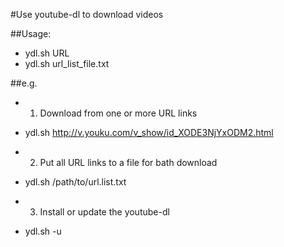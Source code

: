 #Use youtube-dl to download videos

##Usage:
- ydl.sh URL
- ydl.sh url_list_file.txt


##e.g.
- 1. Download from one or more URL links
-  ydl.sh http://v.youku.com/v_show/id_XODE3NjYxODM2.html



- 2. Put all URL links to a file for bath download
-  ydl.sh /path/to/url.list.txt



- 3. Install or update the youtube-dl
-  ydl.sh -u
